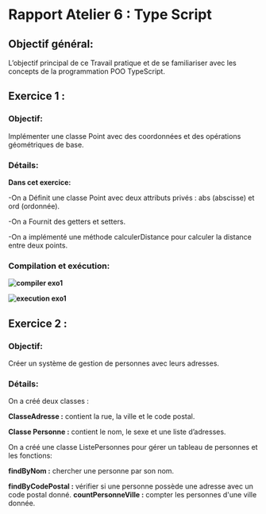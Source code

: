 # Rapport Atelier 6 : Type Script

## Objectif général:
L’objectif principal de ce Travail pratique et de se familiariser avec les concepts de la programmation POO TypeScript.
## Exercice 1 : 

### Objectif:
Implémenter une classe Point avec des coordonnées et des opérations géométriques de base.

### Détails:
**Dans cet exercice:**

-On a Définit une classe Point avec deux attributs privés : abs (abscisse) et ord (ordonnée).

-On a Fournit des getters et setters.

-On a implémenté une méthode calculerDistance pour calculer la distance entre deux points.

### Compilation et exécution:
**![compiler exo1](https://github.com/user-attachments/assets/a442034a-7879-441b-afb5-ba593a7499bd)**

**![execution exo1](https://github.com/user-attachments/assets/505ef12e-0a38-4758-ac92-1910d442f521)**


## Exercice 2 : 
### Objectif:
Créer un système de gestion de personnes avec leurs adresses.

### Détails:

On a créé deux classes :

 **ClasseAdresse :** contient la rue, la ville et le code postal.
 
 **Classe Personne :** contient le nom, le sexe et une liste d’adresses.
 
On a créé une classe ListePersonnes pour gérer un tableau de personnes et les fonctions:

**findByNom :** chercher une personne par son nom.

**findByCodePostal :** vérifier si une personne possède une adresse avec un code postal donné.
**countPersonneVille :** compter les personnes d'une ville donnée.



